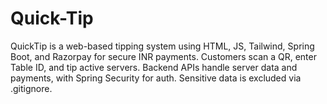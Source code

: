 # Quick-Tip
QuickTip is a web-based tipping system using HTML, JS, Tailwind, Spring Boot, and Razorpay for secure INR payments. Customers scan a QR, enter Table ID, and tip active servers. Backend APIs handle server data and payments, with Spring Security for auth. Sensitive data is excluded via .gitignore.
